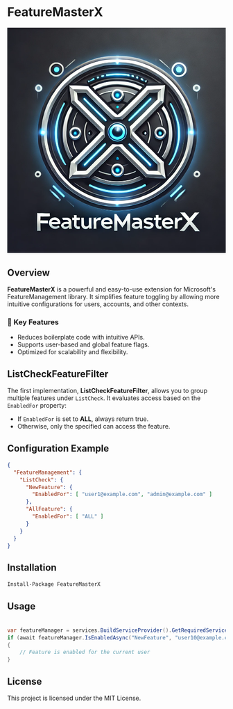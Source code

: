 ﻿# FeatureMasterX

![FeatureMasterX Logo](assets/image.png)

## Overview

**FeatureMasterX** is a powerful and easy-to-use extension for Microsoft's FeatureManagement library. It simplifies feature toggling by allowing more intuitive configurations for users, accounts, and other contexts. 

### 🔹 Key Features
- Reduces boilerplate code with intuitive APIs.
- Supports user-based and global feature flags.
- Optimized for scalability and flexibility.

## ListCheckFeatureFilter

The first implementation, **ListCheckFeatureFilter**, allows you to group multiple features under `ListCheck`. It evaluates access based on the `EnabledFor` property:
- If `EnabledFor` is set to **ALL**, always return true.
- Otherwise, only the specified can access the feature.

## Configuration Example

```json
{
  "FeatureManagement": {
    "ListCheck": {
      "NewFeature": {
        "EnabledFor": [ "user1@example.com", "admin@example.com" ]
      },
      "AllFeature": {
        "EnabledFor": [ "ALL" ]
      }
    }
  }
}
```

## Installation

```sh
Install-Package FeatureMasterX
```

## Usage

```csharp

var featureManager = services.BuildServiceProvider().GetRequiredService<IFeatureManager>();
if (await featureManager.IsEnabledAsync("NewFeature", "user10@example.com"))
{
    // Feature is enabled for the current user
}
```

## License

This project is licensed under the MIT License.